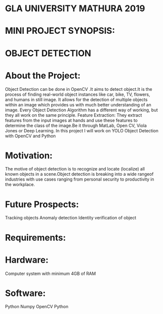  # GLA UNIVERSITY MATHURA 2019
 # MINI PROJECT SYNOPSIS:
 # OBJECT DETECTION
 # About the Project:
Object Detection can be done in OpenCV .It aims to detect object.It is the process of finding real-world object instances like car, bike, TV, flowers, and humans in still image. It allows for the detection of multiple objects within an image which provides us with  much better understanding of an image.
Every Object Detection Algorithm has a different way of working, but they all work on the same principle.
Feature Extraction: They extract features from the input images at hands and use these features to determine the class of the image.Be it through MatLab, Open CV, Viola Jones or Deep Learning. In this project I will work on YOLO Object Detection with OpenCV and Python

#  Motivation: 
The motive of object detection is to recognize and locate (localize) all known objects in a scene.Object detection is breaking into a wide rangeof industries with use cases ranging from personal security to productivity in the workplace.


# Future Prospects:
  Tracking objects
  Anomaly detection
  Identity verification of object
  
# Requirements:

# Hardware:
   Computer system with minimum 4GB of RAM


# Software:
   Python
   Numpy
   OpenCV Python
   
   
 


